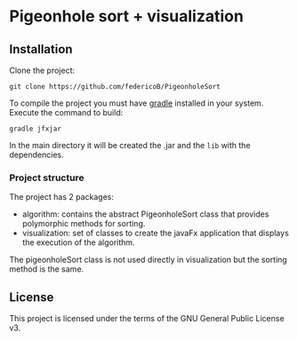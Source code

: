 # Pigeonhole sort + visualization

## Installation
Clone the project:
```
git clone https://github.com/federicoB/PigeonholeSort
```

To compile the project you must have [gradle](https://gradle.org/install/) installed in your system.
Execute the command to build:
```
gradle jfxjar
```
In the main directory it will be created the .jar and the ```lib``` with the dependencies.


### Project structure

The project has 2 packages:
* algorithm: contains the abstract PigeonholeSort class that provides polymorphic methods for sorting.
* visualization: set of classes to create the javaFx application that displays the execution of the algorithm.

The pigeonholeSort class is not used directly in visualization but the sorting method is the same.

## License
This project is licensed under the terms of the GNU General Public License v3.